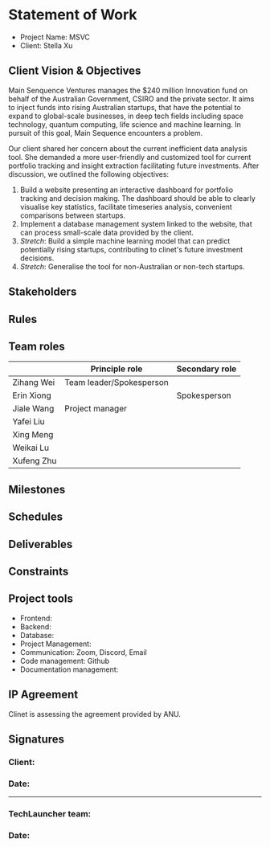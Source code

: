 # Statement of Work

- Project Name: MSVC
- Client: Stella Xu



## Client Vision & Objectives

Main Senquence Ventures manages the $240 million Innovation fund on behalf of the Australian Government, CSIRO and the private sector. It aims to inject funds into rising Australian startups, that have the potential to expand to global-scale businesses, in deep tech fields including space technology, quantum computing, life science and machine learning. In pursuit of this goal, Main Sequence encounters a problem. 

Our client shared her concern about the current inefficient data analysis tool. She demanded a more user-friendly and customized tool for current portfolio tracking and insight extraction facilitating future investments. After discussion, we outlined the following objectives:

1. Build a website presenting an interactive dashboard for portfolio tracking and decision making. The dashboard should be able to clearly visualise key statistics, facilitate timeseries analysis, convenient comparisons between startups.
2. Implement a database management system linked to the website, that can process small-scale data provided by the client.
3. *Stretch*: Build a simple machine learning model that can predict potentially rising startups, contributing to clinet's future investment decisions.
4. *Stretch*: Generalise the tool for non-Australian or non-tech startups.



## Stakeholders



## Rules



## Team roles

|            | Principle role           | Secondary role |
| ---------- | ------------------------ | -------------- |
| Zihang Wei | Team leader/Spokesperson |                |
| Erin Xiong |                          | Spokesperson   |
| Jiale Wang | Project manager          |                |
| Yafei Liu  |                          |                |
| Xing Meng  |                          |                |
| Weikai Lu  |                          |                |
| Xufeng Zhu |                          |                |



## Milestones



## Schedules



## Deliverables



## Constraints



## Project tools

- Frontend: 
- Backend: 
- Database: 
- Project Management: 
- Communication: Zoom, Discord, Email 
- Code management: Github
- Documentation management: 



## IP Agreement

Clinet is assessing the agreement provided by ANU.



## Signatures

### Client:

### Date:

---

### TechLauncher team:





### Date:
